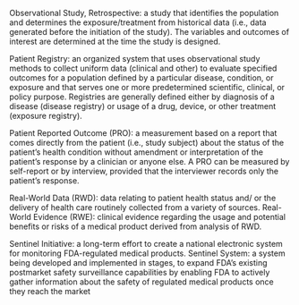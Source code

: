 Observational Study, Retrospective: a study that identifies the
population and determines the exposure/treatment from historical data
(i.e., data generated before the initiation of the study). The variables and
outcomes of interest are determined at the time the study is designed.

Patient Registry: an organized system that uses observational study
methods to collect uniform data (clinical and other) to evaluate specified
outcomes for a population defined by a particular disease, condition, or
exposure and that serves one or more predetermined scientific, clinical,
or policy purpose. Registries are generally defined either by diagnosis of
a disease (disease registry) or usage of a drug, device, or other treatment
(exposure registry).

Patient Reported Outcome (PRO): a measurement based on a
report that comes directly from the patient (i.e., study subject) about
the status of the patient’s health condition without amendment or
interpretation of the patient’s response by a clinician or anyone else. A
PRO can be measured by self-report or by interview, provided that the
interviewer records only the patient’s response.


Real-World Data (RWD): data relating to patient health status and/
or the delivery of health care routinely collected from a variety of sources.
Real-World Evidence (RWE): clinical evidence regarding the
usage and potential benefits or risks of a medical product derived from
analysis of RWD.

Sentinel Initiative: a long-term effort to create a national electronic
system for monitoring FDA-regulated medical products.
Sentinel System: a system being developed and implemented
in stages, to expand FDA’s existing postmarket safety surveillance
capabilities by enabling FDA to actively gather information about the
safety of regulated medical products once they reach the market
